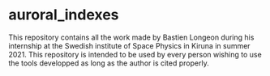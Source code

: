 # auroral_indexes
 
This repository contains all the work made by Bastien Longeon during his internship at the Swedish institute of Space Physics in Kiruna in summer 2021.
This repository is intended to be used by every person wishing to use the tools developped as long as the author is cited properly.

